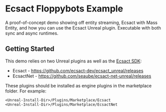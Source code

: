 # Ecsact Floppybots Example

A proof-of-concept demo showing off entity streaming, Ecsact with Mass Entity, and how you can use the Ecsact Unreal plugin. Executable with both sync and async runtimes.

## Getting Started

This demo relies on two Unreal plugins as well as the [Ecsact SDK](https://ecsact.dev/start):

* Ecsact - <https://github.com/ecsact-dev/ecsact_unreal/releases>
* EcsactNet - <https://github.com/seaube/ecsact-net-unreal/releases>

These plugins should be installed as engine plugins in the marketplace folder. For example:

```
<Unreal-Install-Dir>/Plugins/Marketplace/Ecsact
<Unreal-Install-Dir>/Plugins/Marketplace/EcsactNet
```
